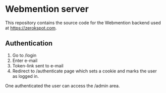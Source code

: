 # Webmention server

This repository contains the source code for the Webmention
backend used at <https://zerokspot.com>.

## Authentication

1. Go to /login
2. Enter e-mail
3. Token-link sent to e-mail
4. Redirect to /authenticate page which sets a cookie and marks the
   user as logged in.

One authenticated the user can access the /admin area.
